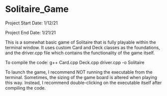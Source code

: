 # Solitaire_Game

Project Start Date: 1/12/21

Project End Date:   1/21/21


This is a somewhat basic game of Solitaire that is fully playable within the terminal window. It uses custom Card and Deck classes as the foundations, and the driver.cpp file which contains the functionality of the game itself.

To compile the code: g++ Card.cpp Deck.cpp driver.cpp -o Solitaire

To launch the game, I recommend NOT running the executable from the terminal. Sometimes, the sizing of the game board is altered when playing this way. Instead, I recommend double-clicking on the executable itself after compiling the code.
